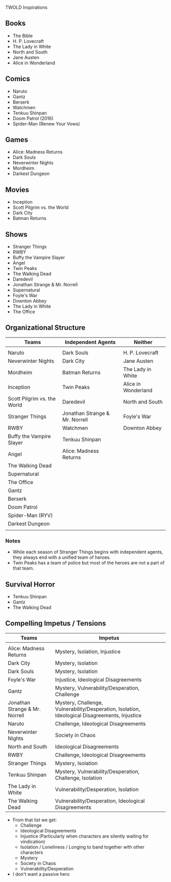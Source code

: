TWOLD Inspirations

## Books

* The Bible
* H. P. Lovecraft
* The Lady in White
* North and South
* Jane Austen
* Alice in Wonderland

## Comics

* Naruto
* Gantz
* Berserk
* Watchmen
* Tenkuu Shinpan
* Doom Patrol (2016)
* Spider-Man (Renew Your Vows)

## Games

* Alice: Madness Returns
* Dark Souls
* Neverwinter Nights
* Mordheim
* Darkest Dungeon

## Movies

* Inception
* Scott Pilgrim vs. the World
* Dark City
* Batman Returns

## Shows

* Stranger Things
* RWBY
* Buffy the Vampire Slayer
* Angel
* Twin Peaks
* The Walking Dead
* Daredevil
* Jonathan Strange & Mr. Norrell
* Supernatural
* Foyle's War
* Downton Abbey
* The Lady in White
* The Office

## Organizational Structure

| Teams                       | Independent Agents             | Neither             |
| --------------------------- | ------------------------------ | ------------------- |
|                             |                                |                     |
| Naruto                      | Dark Souls                     | H. P. Lovecraft     |
| Neverwinter Nights          | Dark City                      | Jane Austen         |
| Mordheim                    | Batman Returns                 | The Lady in White   |
| Inception                   | Twin Peaks                     | Alice in Wonderland |
| Scott Pilgrim vs. the World | Daredevil                      | North and South     |
| Stranger Things             | Jonathan Strange & Mr. Norrell | Foyle's War         |
| RWBY                        | Watchmen                       | Downton Abbey       |
| Buffy the Vampire Slayer    | Tenkuu Shinpan                 |                     |
| Angel                       | Alice: Madness Returns         |                     |
| The Walking Dead            |                                |                     |
| Supernatural                |                                |                     |
| The Office                  |                                |                     |
| Gantz                       |                                |                     |
| Berserk                     |                                |                     |
| Doom Patrol                 |                                |                     |
| Spider-Man (RYV)            |                                |                     |
| Darkest Dungeon             |                                |                     |
|                             |                                |                     |

### Notes

* While each season of Stranger Things begins with independent agents, they always end with a unified team of heroes.
* Twin Peaks has a team of police but most of the heroes are not a part of that team.

## Survival Horror

* Tenkuu Shinpan
* Gantz
* The Walking Dead

## Compelling Impetus / Tensions

| Teams                          | Impetus                                                      |
| ------------------------------ | ------------------------------------------------------------ |
|                                |                                                              |
| Alice: Madness Returns         | Mystery, Isolation, Injustice                                |
| Dark City                      | Mystery, Isolation                                           |
| Dark Souls                     | Mystery, Isolation                                           |
| Foyle's War                    | Injustice, Ideological Disagreements                         |
| Gantz                          | Mystery, Vulnerability/Desperation, Challenge                |
| Jonathan Strange & Mr. Norrell | Mystery, Challenge, Vulnerability/Desperation, Isolation, Ideological Disagreements, Injustice |
| Naruto                         | Challenge, Ideological Disagreements                         |
| Neverwinter Nights             | Society in Chaos                                             |
| North and South                | Ideological Disagreements                                    |
| RWBY                           | Challenge, Ideological Disagreements                         |
| Stranger Things                | Mystery, Isolation                                           |
| Tenkuu Shinpan                 | Mystery, Vulnerability/Desperation, Challenge, Isolation     |
| The Lady in White              | Vulnerability/Desperation, Isolation                         |
| The Walking Dead               | Vulnerability/Desperation, Ideological Disagreements         |

* From that list we get:
  * Challenge
  * Ideological Disagreements
  * Injustice (Particularly when characters are silently waiting for vindication)
  * Isolation / Loneliness / Longing to band together with other characters
  * Mystery
  * Society in Chaos
  * Vulnerability/Desperation
* I don't want a passive hero